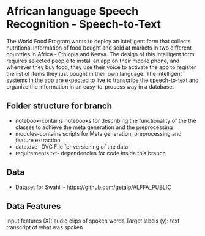 # African language Speech Recognition - Speech-to-Text
The World Food Program wants to deploy an intelligent form that collects nutritional information of food bought and sold at markets in two different countries in Africa - Ethiopia and Kenya. The design of this intelligent form requires selected people to install an app on their mobile phone, and whenever they buy food, they use their voice to activate the app to register the list of items they just bought in their own language. The intelligent systems in the app are expected to live to transcribe the speech-to-text and organize the information in an easy-to-process way in a database.

## Folder structure for branch
* notebook-contains notebooks for describing the functionality of the the classes to achieve the meta generation and the preprocessing
* modules-contains scripts for Meta generation, preprocessing and feature extraction
* data.dvc- DVC File for versioning of the data
* requirements.txt- dependencies for code inside this branch

## Data
* Dataset for Swahili- https://github.com/getalp/ALFFA_PUBLIC

## Data Features
Input features (X): audio clips of spoken words
Target labels (y):  text transcript of what was spoken